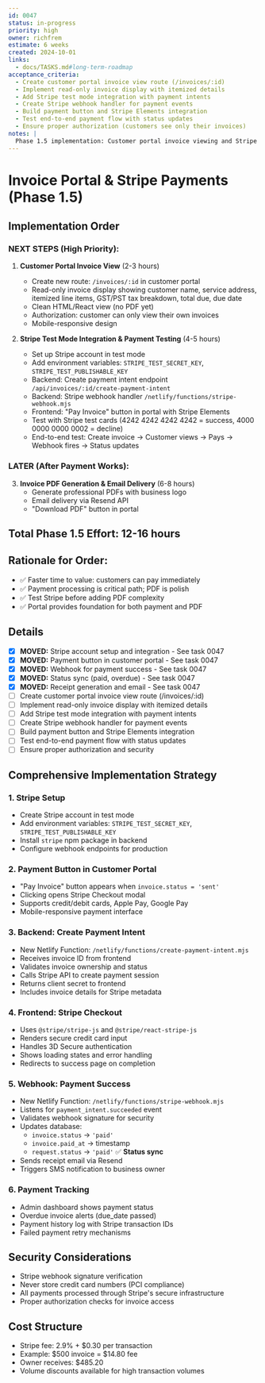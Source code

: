 ```yaml
---
id: 0047
status: in-progress
priority: high
owner: richfrem
estimate: 6 weeks
created: 2024-10-01
links:
  - docs/TASKS.md#long-term-roadmap
acceptance_criteria:
  - Create customer portal invoice view route (/invoices/:id)
  - Implement read-only invoice display with itemized details
  - Add Stripe test mode integration with payment intents
  - Create Stripe webhook handler for payment events
  - Build payment button and Stripe Elements integration
  - Test end-to-end payment flow with status updates
  - Ensure proper authorization (customers see only their invoices)
notes: |
  Phase 1.5 implementation: Customer portal invoice viewing and Stripe payment integration. Includes read-only invoice display, payment processing, and status synchronization.
---
```


# Invoice Portal & Stripe Payments (Phase 1.5)

## Implementation Order

### NEXT STEPS (High Priority):
1. **Customer Portal Invoice View** (2-3 hours)
   - Create new route: `/invoices/:id` in customer portal
   - Read-only invoice display showing customer name, service address, itemized line items, GST/PST tax breakdown, total due, due date
   - Clean HTML/React view (no PDF yet)
   - Authorization: customer can only view their own invoices
   - Mobile-responsive design

2. **Stripe Test Mode Integration & Payment Testing** (4-5 hours)
   - Set up Stripe account in test mode
   - Add environment variables: `STRIPE_TEST_SECRET_KEY`, `STRIPE_TEST_PUBLISHABLE_KEY`
   - Backend: Create payment intent endpoint `/api/invoices/:id/create-payment-intent`
   - Backend: Stripe webhook handler `/netlify/functions/stripe-webhook.mjs`
   - Frontend: "Pay Invoice" button in portal with Stripe Elements
   - Test with Stripe test cards (4242 4242 4242 4242 = success, 4000 0000 0000 0002 = decline)
   - End-to-end test: Create invoice → Customer views → Pays → Webhook fires → Status updates

### LATER (After Payment Works):
3. **Invoice PDF Generation & Email Delivery** (6-8 hours)
   - Generate professional PDFs with business logo
   - Email delivery via Resend API
   - "Download PDF" button in portal

## Total Phase 1.5 Effort: 12-16 hours

## Rationale for Order:
- ✅ Faster time to value: customers can pay immediately
- ✅ Payment processing is critical path; PDF is polish
- ✅ Test Stripe before adding PDF complexity
- ✅ Portal provides foundation for both payment and PDF

## Details
- [x] **MOVED:** Stripe account setup and integration - See task 0047
- [x] **MOVED:** Payment button in customer portal - See task 0047
- [x] **MOVED:** Webhook for payment success - See task 0047
- [x] **MOVED:** Status sync (paid, overdue) - See task 0047
- [x] **MOVED:** Receipt generation and email - See task 0047
- [ ] Create customer portal invoice view route (/invoices/:id)
- [ ] Implement read-only invoice display with itemized details
- [ ] Add Stripe test mode integration with payment intents
- [ ] Create Stripe webhook handler for payment events
- [ ] Build payment button and Stripe Elements integration
- [ ] Test end-to-end payment flow with status updates
- [ ] Ensure proper authorization and security

## Comprehensive Implementation Strategy

### 1. Stripe Setup
- Create Stripe account in test mode
- Add environment variables: `STRIPE_TEST_SECRET_KEY`, `STRIPE_TEST_PUBLISHABLE_KEY`
- Install `stripe` npm package in backend
- Configure webhook endpoints for production

### 2. Payment Button in Customer Portal
- "Pay Invoice" button appears when `invoice.status = 'sent'`
- Clicking opens Stripe Checkout modal
- Supports credit/debit cards, Apple Pay, Google Pay
- Mobile-responsive payment interface

### 3. Backend: Create Payment Intent
- New Netlify Function: `/netlify/functions/create-payment-intent.mjs`
- Receives invoice ID from frontend
- Validates invoice ownership and status
- Calls Stripe API to create payment session
- Returns client secret to frontend
- Includes invoice details for Stripe metadata

### 4. Frontend: Stripe Checkout
- Uses `@stripe/stripe-js` and `@stripe/react-stripe-js`
- Renders secure credit card input
- Handles 3D Secure authentication
- Shows loading states and error handling
- Redirects to success page on completion

### 5. Webhook: Payment Success
- New Netlify Function: `/netlify/functions/stripe-webhook.mjs`
- Listens for `payment_intent.succeeded` event
- Validates webhook signature for security
- Updates database:
  - `invoice.status` → `'paid'`
  - `invoice.paid_at` → timestamp
  - `request.status` → `'paid'` ✅ **Status sync**
- Sends receipt email via Resend
- Triggers SMS notification to business owner

### 6. Payment Tracking
- Admin dashboard shows payment status
- Overdue invoice alerts (due_date passed)
- Payment history log with Stripe transaction IDs
- Failed payment retry mechanisms

## Security Considerations
- Stripe webhook signature verification
- Never store credit card numbers (PCI compliance)
- All payments processed through Stripe's secure infrastructure
- Proper authorization checks for invoice access

## Cost Structure
- Stripe fee: 2.9% + $0.30 per transaction
- Example: $500 invoice = $14.80 fee
- Owner receives: $485.20
- Volume discounts available for high transaction volumes
